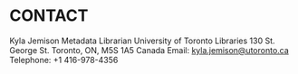 # CONTACT

Kyla Jemison
Metadata Librarian
University of Toronto Libraries
130 St. George St. Toronto, ON, M5S 1A5
Canada
Email: [kyla.jemison@utoronto.ca](mailto:kyla.jemison@utoronto.ca "Opens window for sending email")
Telephone: +1 416-978-4356